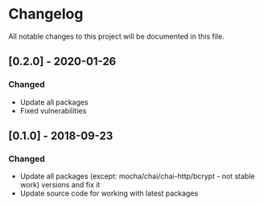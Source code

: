 # Changelog
All notable changes to this project will be documented in this file.

## [0.2.0] - 2020-01-26
### Changed
- Update all packages
- Fixed vulnerabilities

## [0.1.0] - 2018-09-23
### Changed
- Update all packages (except: mocha/chai/chai-http/bcrypt - not stable work) versions and fix it 
- Update source code for working with latest packages 
